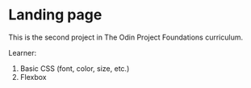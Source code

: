 # Landing page
This is the second project in The Odin Project Foundations curriculum.

Learner:
1. Basic CSS (font, color, size, etc.)
2. Flexbox
